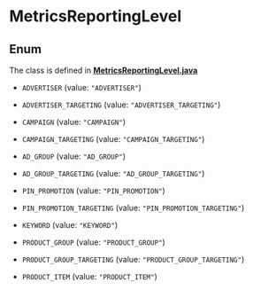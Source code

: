 

# MetricsReportingLevel

## Enum

The class is defined in **[MetricsReportingLevel.java](../../src/main/java/org/openapitools/model/MetricsReportingLevel.java)**


* `ADVERTISER` (value: `"ADVERTISER"`)

* `ADVERTISER_TARGETING` (value: `"ADVERTISER_TARGETING"`)

* `CAMPAIGN` (value: `"CAMPAIGN"`)

* `CAMPAIGN_TARGETING` (value: `"CAMPAIGN_TARGETING"`)

* `AD_GROUP` (value: `"AD_GROUP"`)

* `AD_GROUP_TARGETING` (value: `"AD_GROUP_TARGETING"`)

* `PIN_PROMOTION` (value: `"PIN_PROMOTION"`)

* `PIN_PROMOTION_TARGETING` (value: `"PIN_PROMOTION_TARGETING"`)

* `KEYWORD` (value: `"KEYWORD"`)

* `PRODUCT_GROUP` (value: `"PRODUCT_GROUP"`)

* `PRODUCT_GROUP_TARGETING` (value: `"PRODUCT_GROUP_TARGETING"`)

* `PRODUCT_ITEM` (value: `"PRODUCT_ITEM"`)



